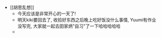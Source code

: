 - [[胡思乱想]]
	- 今天应该是非常开心的一天了!
	- 明天kiki要回去了, 收拾好东西之后晚上吃好饭没什么事情, Yuumi有作业没写完, 大家就一起去田家炳"自习"了一下哈哈哈哈哈
	-